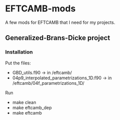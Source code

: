 # EFTCAMB-mods
A few mods for EFTCAMB that I need for my projects.

## Generalized-Brans-Dicke project

### Installation

Put the files:
- GBD_utils.f90                             -> in /eftcamb/
- 04p9_interpolated_parametrizations_1D.f90  -> in /eftcamb/04f_parametrizations_1D/

Run 
  - make clean
  - make eftcamb_dep
  - make eftcamb
  
  

